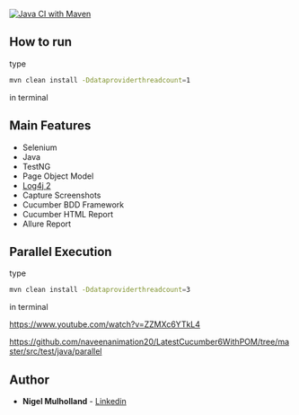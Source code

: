 [![Java CI with Maven](https://github.com/youvegotnigel/cucmber-java-testng-saucelabs/actions/workflows/maven.yml/badge.svg?branch=master)](https://github.com/youvegotnigel/cucmber-java-testng-saucelabs/actions/workflows/maven.yml)

## How to run

type
```bash
mvn clean install -Ddataproviderthreadcount=1
```
in terminal

## Main Features
* Selenium
* Java
* TestNG
* Page Object Model
* [Log4j 2](https://logging.apache.org/log4j/1.2/apidocs/org/apache/log4j/PatternLayout.html)
* Capture Screenshots
* Cucumber BDD Framework
* Cucumber HTML Report
* Allure Report

## Parallel Execution
type
```bash
mvn clean install -Ddataproviderthreadcount=3
```
in terminal

https://www.youtube.com/watch?v=ZZMXc6YTkL4

https://github.com/naveenanimation20/LatestCucumber6WithPOM/tree/master/src/test/java/parallel

## Author
* **Nigel Mulholland** - [Linkedin](https://www.linkedin.com/in/nigel-mulholland/) 